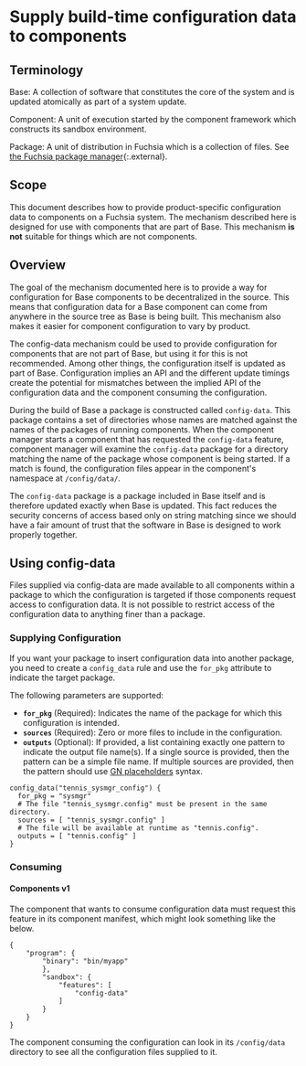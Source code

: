 # Supply build-time configuration data to components

## Terminology

Base: A collection of software that constitutes the core of the system and is
updated atomically as part of a system update.

Component: A unit of execution started by the component framework which
constructs its sandbox environment.

Package: A unit of distribution in Fuchsia which is a collection of files.
See [the Fuchsia package manager](/src/sys/pkg/bin/pm/README.md#structure-of-a-fuchsia-package){:.external}.

## Scope

This document describes how to provide product-specific configuration data to
components on a Fuchsia system. The mechanism described here is designed for
use with components that are part of Base. This mechanism **is** **not**
suitable for things which are not components.

## Overview

The goal of the mechanism documented here is to provide a way for configuration
for Base components to be decentralized in the source. This means that
configuration data for a Base component can come from anywhere in the source tree
as Base is being built. This mechanism also makes it easier for component
configuration to vary by product.

The config-data mechanism could be used to provide configuration for
components that are not part of Base, but using it for this is not recommended.
Among other things, the configuration itself is updated as part of Base.
Configuration implies an API and the different update timings create the
potential for mismatches between the implied API of the configuration data and
the component consuming the configuration.

During the build of Base a package is constructed called `config-data`. This
package contains a set of directories whose names are matched against the names
of the packages of running components. When the component manager starts a
component that has requested the `config-data` feature, component manager will
examine the `config-data` package for a directory matching the name of the
package whose component is being started. If a match is found, the configuration
files appear in the component's namespace at `/config/data/`.

The `config-data` package is a package included in Base itself and is therefore
updated exactly when Base is updated. This fact reduces the security concerns of
access based only on string matching since we should have a fair amount of trust
that the software in Base is designed to work properly together.

## Using config-data

Files supplied via config-data are made available to all components within a
package to which the configuration is targeted if those components request
access to configuration data. It is not possible to restrict access of the
configuration data to anything finer than a package.

### Supplying Configuration

If you want your package to insert configuration data into another package,
you need to create a `config_data` rule and use the `for_pkg` attribute to
indicate the target package.

The following parameters are supported:

*   **`for_pkg`** (Required): Indicates the name of the package for which this
    configuration is intended.
*   **`sources`** (Required): Zero or more files to include in the
    configuration.
*   **`outputs`** (Optional): If provided, a list containing exactly one
    pattern to indicate the output file name(s).
    If a single source is provided, then the pattern can be a simple file name.
    If multiple sources are provided, then the pattern should use
    [GN placeholders][gn-placeholders] syntax.

```
config_data("tennis_sysmgr_config") {
  for_pkg = "sysmgr"
  # The file "tennis_sysmgr.config" must be present in the same directory.
  sources = [ "tennis_sysmgr.config" ]
  # The file will be available at runtime as "tennis.config".
  outputs = [ "tennis.config" ]
}
```

### Consuming

#### Components v1

The component that wants to consume configuration data must request this feature
in its component manifest, which might look something like the below.

```
{
    "program": {
        "binary": "bin/myapp"
        },
        "sandbox": {
            "features": [
                "config-data"
            ]
        }
    }
}
```

The component consuming the configuration can look in its `/config/data`
directory to see all the configuration files supplied to it.

[gn-placeholders]: https://gn.googlesource.com/gn/+/HEAD/docs/reference.md#placeholders
